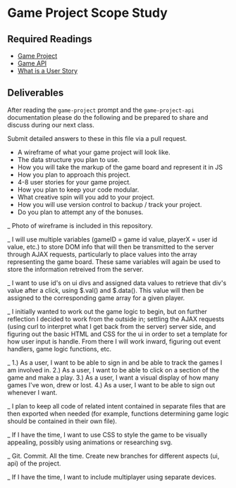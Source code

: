 # Game Project Scope Study

## Required Readings

-   [Game Project](https://github.com/ga-wdi-boston/game-project)
-   [Game API](https://github.com/ga-wdi-boston/game-project-api)
-   [What is a User Story](http://searchsoftwarequality.techtarget.com/definition/user-story)

## Deliverables

After reading the `game-project` prompt and the `game-project-api` documentation
please do the following and be prepared to share and discuss during our next
class.

Submit detailed answers to these in this file via a pull request.

-   A wireframe of what your game project will look like.
-   The data structure you plan to use.
-   How you will take the markup of the game board and represent it in JS
-   How you plan to approach this project.
-   4-8 user stories for your game project.
-   How you plan to keep your code modular.
-   What creative spin will you add to your project.
-   How you will use version control to backup / track your project.
-   Do you plan to attempt any of the bonuses.

_   Photo of wireframe is included in this repository.

_   I will use multiple variables (gameID = game id value, playerX = user id
    value, etc.) to store DOM info that will then be transmitted to the server
    through AJAX requests, particularly to place values into the array
    representing the game board. These same variables will again be used to
    store the information retreived from the server.

_   I want to use id's on ui divs and assigned data values to retrieve that
    div's value after a click, using $.val() and $.data(). This value will then
    be assigned to the corresponding game array for a given player.

_   I initially wanted to work out the game logic to begin, but on further
    reflection I decided to work from the outside in; settling the AJAX
    requests (using curl to interpret what I get back from the server) server
    side, and figuring out the basic HTML and CSS for the ui in order to set a
    template for how user input is handle. From there I will work inward,
    figuring out event handlers, game logic functions, etc.

_   1.) As a user, I want to be able to sign in and be able to track the games
    I am involved in.
    2.) As a user, I want to be able to click on a section of the game and make
    a play.
    3.) As a user, I want a visual display of how many games I've won, drew or
    lost.
    4.) As a user, I want to be able to sign out whenever I want.

_   I plan to keep all code of related intent contained in separate files that
    are then exported when needed (for example, functions determining game
    logic should be contained in their own file).

_   If I have the time, I want to use CSS to style the game to be visually
    appealing, possibly using animations or researching svg.

_   Git. Commit. All the time. Create new branches for different aspects
    (ui, api) of the project.

_   If I have the time, I want to include multiplayer using separate devices.
